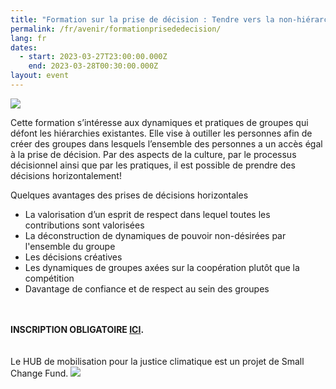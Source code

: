 ```yaml
---
title: "Formation sur la prise de décision : Tendre vers la non-hiérarchie"
permalink: /fr/avenir/formationprisededecision/
lang: fr
dates:
  - start: 2023-03-27T23:00:00.000Z
    end: 2023-03-28T00:30:00.000Z
layout: event
---
```

![](/media/copie_de_partages_d_expe_riences_sur_la_prise_de_de_cision_tendre_vers_la_non-hie_rarchie_600_200_px_1000_200_px_1_.png)

Cette formation s’intéresse aux dynamiques et pratiques de groupes qui défont les hiérarchies existantes. Elle vise à outiller les personnes afin de créer des groupes dans lesquels l’ensemble des personnes a un accès égal à la prise de décision. Par des aspects de la culture, par le processus décisionnel ainsi que  par les pratiques, il est possible de prendre des décisions horizontalement!

Quelques avantages des prises de décisions horizontales

* La valorisation d’un esprit de respect dans lequel toutes les contributions sont valorisées 
* La déconstruction de dynamiques de pouvoir non-désirées par l'ensemble du groupe
* Les décisions créatives
* Les dynamiques de groupes axées sur la coopération plutôt que la compétition
* Davantage de confiance et de respect au sein des groupes


\
\
**I﻿NSCRIPTION OBLIGATOIRE [ICI](https://us02web.zoom.us/meeting/register/tZIvdOCpqjopGNTtSlInx-24dbRzXoVais37).**\
\
\
L﻿e HUB de mobilisation pour la justice climatique est un projet de Small Change Fund.
![](/media/sans_titre_6_.png)